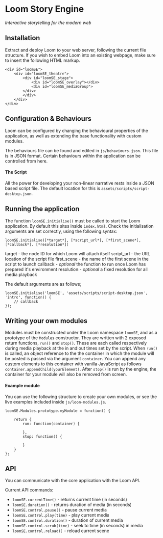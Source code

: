 # Loom Story Engine
*Interactive storytelling for the modern web*

## Installation

Extract and deploy Loom to your web server, following the current file structure. If you wish to embed Loom into an existing webpage, make sure to insert the following HTML markup.

```
<div id="loomSE">
	<div id="loomSE_theatre">
		<div id="loomSE_stage">
			<div id="loomSE_overlay"></div>
			<div id="loomSE_mediaGroup">
		</div>
		</div>
	</div>
</div>

```

## Configuration & Behaviours

Loom can be configured by changing the behavioural properties of the application, as well as extending the base functionality with custom modules.

The behaviours file can be found and edited in `js/behaviours.json`. This file is in JSON format. Certain behaviours within the application can be controlled from here.

#### The Script

All the power for developing your non-linear narrative rests inside a JSON based script file. The default location for this is `assets/scripts/script-desktop.json`.

## Running the application

The function `loomSE.initialise()` must be called to start the Loom application. By default this sites inside `index.html`. Check the initialisation arguments are set correctly, using the following syntax:

`loomSE.initialise([*target*], [*script_url*], [*first_scene*], [*callback*]. [*resolution*])`

target - the node ID for which Loom will attach itself
script_url - the URL location of the script file
first_scene - the name of the first scene in the script to launch
callback - *optional* the function to run once Loom has prepared it's environment
resolution - *optional* a fixed resolution for all media playback

The default arguments are as follows;

```
loomSE.initialise('loomSE', 'assets/scripts/script-desktop.json', 'intro', function() {
    // callback
});
```

## Writing your own modules

Modules must be constructed under the Loom namespace `loomSE`, and as a prototype of the `Modules` constructor. They are written with 2 exposed return functions, `run()` and `stop()`. These are each called respectively during media playback at the in and out times set by the script. When `run()` is called, an object reference to the the container in which the module will be posted is passed via the argument `container`. You can append any custom elements to this container with vanilla JavaScript as follows `container.appendChild(yourElement)`. After `stop()` is run by the engine, the container for your module will also be removed from screen.

#### Example module

You can use the following structure to create your own modules, or see the live examples included inside `js/loom-modules.js`.

```
loomSE.Modules.prototype.myModule = function() {

    return {
        run: function(container) {
            
        },
        stop: function() {

        }
    }
};
```

## API

You can communicate with the core application with the Loom API.

Current API commands:

- `loomSE.currentTime()` - returns current time (in seconds)
- `loomSE.duration()` - returns duration of media (in seconds)
- `loomSE.control.pause()` - pause current media
- `loomSE.control.play(time)` - play current media
- `loomSE.control.duration()` - duration of current media
- `loomSE.control.scrub(time)` - seek to time (in seconds) in media
- `loomSE.control.reload()` - reload current scene